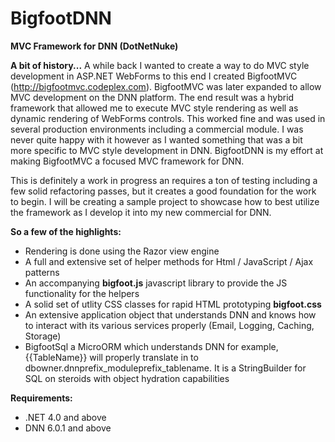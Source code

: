BigfootDNN
==========

**MVC Framework for DNN (DotNetNuke)**

**A bit of history...**
A while back I wanted to create a way to do MVC style development in ASP.NET WebForms to this end I created BigfootMVC (http://bigfootmvc.codeplex.com). BigfootMVC was later expanded to allow MVC development on the DNN platform. The end result was a hybrid framework that allowed me to execute MVC style rendering as well as dynamic rendering of WebForms controls. This worked fine and was used in several production environments including a commercial module. I was never quite happy with it however as I wanted something that was a bit more specific to MVC style development in DNN. BigfootDNN is my effort at making BigfootMVC a focused MVC framework for DNN.

This is definitely a work in progress an requires a ton of testing including a few solid refactoring passes, but it creates a good foundation for the work to begin. I will be creating a sample project to showcase how to best utilize the framework as I develop it into my new commercial for DNN.

**So a few of the highlights:**
 - Rendering is done using the Razor view engine
 - A full and extensive set of helper methods for Html / JavaScript / Ajax patterns
 - An accompanying **bigfoot.js** javascript library to provide the JS functionality for the helpers
 - A solid set of utlity CSS classes for rapid HTML prototyping **bigfoot.css**
 - An extensive application object that understands DNN and knows how to interact with its various services properly (Email, Logging, Caching, Storage)
 - BigfootSql a MicroORM which understands DNN for example, {{TableName}} will properly translate in to dbowner.dnnprefix_moduleprefix_tablename. It is a StringBuilder for SQL on steroids with object hydration capabilities

**Requirements:**
 - .NET 4.0 and above
 - DNN 6.0.1 and above
